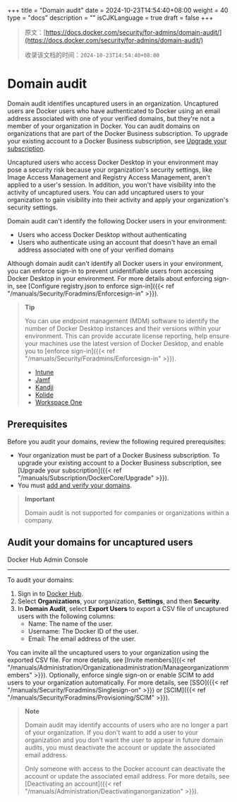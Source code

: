+++
title = "Domain audit"
date = 2024-10-23T14:54:40+08:00
weight = 40
type = "docs"
description = ""
isCJKLanguage = true
draft = false
+++

> 原文：[https://docs.docker.com/security/for-admins/domain-audit/](https://docs.docker.com/security/for-admins/domain-audit/)
>
> 收录该文档的时间：`2024-10-23T14:54:40+08:00`

# Domain audit

Domain audit identifies uncaptured users in an organization. Uncaptured users are Docker users who have authenticated to Docker using an email address associated with one of your verified domains, but they're not a member of your organization in Docker. You can audit domains on organizations that are part of the Docker Business subscription. To upgrade your existing account to a Docker Business subscription, see [Upgrade your subscription](https://docs.docker.com/subscription/upgrade/).

Uncaptured users who access Docker Desktop in your environment may pose a security risk because your organization's security settings, like Image Access Management and Registry Access Management, aren't applied to a user's session. In addition, you won't have visibility into the activity of uncaptured users. You can add uncaptured users to your organization to gain visibility into their activity and apply your organization's security settings.

Domain audit can't identify the following Docker users in your environment:

- Users who access Docker Desktop without authenticating
- Users who authenticate using an account that doesn't have an email address associated with one of your verified domains

Although domain audit can't identify all Docker users in your environment, you can enforce sign-in to prevent unidentifiable users from accessing Docker Desktop in your environment. For more details about enforcing sign-in, see [Configure registry.json to enforce sign-in]({{< ref "/manuals/Security/Foradmins/Enforcesign-in" >}}).

> **Tip**
>
> 
>
> You can use endpoint management (MDM) software to identify the number of Docker Desktop instances and their versions within your environment. This can provide accurate license reporting, help ensure your machines use the latest version of Docker Desktop, and enable you to [enforce sign-in]({{< ref "/manuals/Security/Foradmins/Enforcesign-in" >}}).
>
> - [Intune](https://learn.microsoft.com/en-us/mem/intune/apps/app-discovered-apps)
> - [Jamf](https://docs.jamf.com/10.25.0/jamf-pro/administrator-guide/Application_Usage.html)
> - [Kandji](https://support.kandji.io/support/solutions/articles/72000559793-view-a-device-application-list)
> - [Kolide](https://www.kolide.com/features/device-inventory/properties/mac-apps)
> - [Workspace One](https://blogs.vmware.com/euc/2022/11/how-to-use-workspace-one-intelligence-to-manage-app-licenses-and-reduce-costs.html)

## Prerequisites

Before you audit your domains, review the following required prerequisites:

- Your organization must be part of a Docker Business subscription. To upgrade your existing account to a Docker Business subscription, see [Upgrade your subscription]({{< ref "/manuals/Subscription/DockerCore/Upgrade" >}}).
- You must [add and verify your domains](https://docs.docker.com/security/for-admins/single-sign-on/configure/#step-one-add-and-verify-your-domain).

> **Important**
>
> 
>
> Domain audit is not supported for companies or organizations within a company.

## Audit your domains for uncaptured users

Docker Hub Admin Console

------

To audit your domains:

1. Sign in to [Docker Hub](https://hub.docker.com/).
2. Select **Organizations**, your organization, **Settings**, and then **Security**.
3. In **Domain Audit**, select **Export Users** to export a CSV file of uncaptured users with the following columns:
   - Name: The name of the user.
   - Username: The Docker ID of the user.
   - Email: The email address of the user.

You can invite all the uncaptured users to your organization using the exported CSV file. For more details, see [Invite members]({{< ref "/manuals/Administration/Organizationadministration/Manageorganizationmembers" >}}). Optionally, enforce single sign-on or enable SCIM to add users to your organization automatically. For more details, see [SSO]({{< ref "/manuals/Security/Foradmins/Singlesign-on" >}}) or [SCIM]({{< ref "/manuals/Security/Foradmins/Provisioning/SCIM" >}}).

> **Note**
>
> Domain audit may identify accounts of users who are no longer a part of your organization. If you don't want to add a user to your organization and you don't want the user to appear in future domain audits, you must deactivate the account or update the associated email address.
>
> Only someone with access to the Docker account can deactivate the account or update the associated email address. For more details, see [Deactivating an account]({{< ref "/manuals/Administration/Deactivatinganorganization" >}}).
